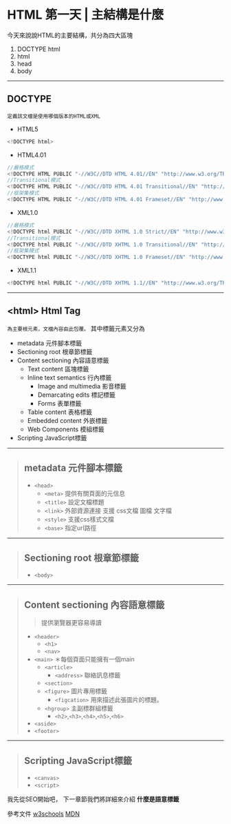 # **HTML 第一天 | 主結構是什麼**
今天來說說HTML的主要結構，共分為四大區塊
1. DOCTYPE html
2. html 
3. head
4. body

---
## DOCTYPE
`定義該文檔是使用哪個版本的HTML或XML`

* HTML5
```js
<!DOCTYPE html>
```

* HTML4.01
```js
//嚴格模式
<!DOCTYPE HTML PUBLIC "-//W3C//DTD HTML 4.01//EN" "http://www.w3.org/TR/html4/strict.dtd">
//Transitional模式
<!DOCTYPE HTML PUBLIC "-//W3C//DTD HTML 4.01 Transitional//EN" "http://www.w3.org/TR/html4/loose.dtd">
//框架集模式
<!DOCTYPE HTML PUBLIC "-//W3C//DTD HTML 4.01 Frameset//EN" "http://www.w3.org/TR/html4/frameset.dtd">
```

* XML1.0
```js
//嚴格模式
<!DOCTYPE html PUBLIC "-//W3C//DTD XHTML 1.0 Strict//EN" "http://www.w3.org/TR/xhtml1/DTD/xhtml1-strict.dtd">
//Transitional模式
<!DOCTYPE html PUBLIC "-//W3C//DTD XHTML 1.0 Transitional//EN" "http://www.w3.org/TR/xhtml1/DTD/xhtml1-transitional.dtd">
//框架集模式
<!DOCTYPE html PUBLIC "-//W3C//DTD XHTML 1.0 Frameset//EN" "http://www.w3.org/TR/xhtml1/DTD/xhtml1-frameset.dtd">
```

* XML1.1
```js
<!DOCTYPE html PUBLIC "-//W3C//DTD XHTML 1.1//EN" "http://www.w3.org/TR/xhtml11/DTD/xhtml11.dtd">
```
---
## \<html> Html Tag
`為主要根元素，文檔內容由此包覆。`
其中標籤元素又分為
+ metadata 元件腳本標籤
+ Sectioning root  根章節標籤
+ Content sectioning 內容語意標籤
  + Text content 區塊標籤
  + Inline text semantics 行內標籤
    + Image and multimedia 影音標籤
    + Demarcating edits 標記標籤
    + Forms 表單標籤
  + Table content 表格標籤
  + Embedded content 外嵌標籤
  + Web Components 模組標籤
+ Scripting JavaScript標籤
---

> ## **metadata 元件腳本標籤**
> - `<head>`
>    - `<meta>` 提供有關頁面的元信息
>    - `<title>` 設定文檔標題
>    - `<link>` 外部資源連接 支援 css文檔 圖檔 文字檔
>    - `<style>` 支援css樣式文檔
>    - `<base>` 指定url路徑

---

> ## **Sectioning root 根章節標籤**
> - `<body>`

---

> ## **Content sectioning 內容語意標籤**
>> 提供瀏覽器更容易導讀
> - `<header>`
>     - `<h1>`
>   - `<nav>`
> - `<main>` ＊每個頁面只能擁有一個main
>   - `<article>`
>     - `<address>` 聯絡訊息標籤
>   - `<section>`
>   - `<figure>` 圖片專用標籤
>     - `<figcation>` 用來描述此張圖片的標題。
>   - `<hgroup>` 主副標群組標籤
>     - `<h2>`,`<h3>`,`<h4>`,`<h5>`,`<h6>`
> - `<aside>`
> - `<footer>`

---

> ## **Scripting JavaScript標籤**
> - `<canvas>`
> - `<script>`


我先從SEO開始吧，
下一章節我們將詳細來介紹
**什麼是語意標籤**



參考文件
 [w3schools](https://www.w3schools.com/tags/tag_doctype.asp)
 [MDN](https://www.w3schools.com/tags/tag_doctype.asp)